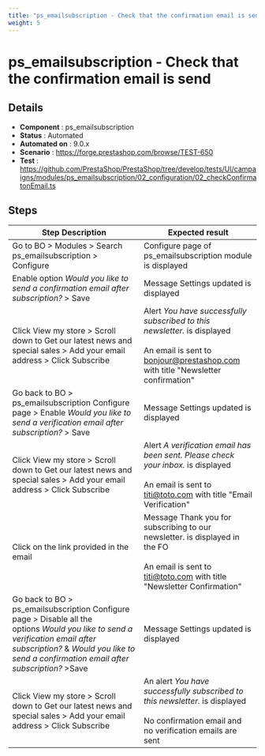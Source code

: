 ```yaml
---
title: "ps_emailsubscription - Check that the confirmation email is send"
weight: 5
---
```


# ps_emailsubscription - Check that the confirmation email is send
## Details
* **Component** : ps_emailsubscription
* **Status** : Automated
* **Automated on** : 9.0.x
* **Scenario** : https://forge.prestashop.com/browse/TEST-650
* **Test** : https://github.com/PrestaShop/PrestaShop/tree/develop/tests/UI/campaigns/modules/ps_emailsubscription/02_configuration/02_checkConfirmatonEmail.ts

## Steps
| Step Description | Expected result |
| ----- | ----- |
| Go to BO > Modules > Search ps_emailsubscription > Configure | Configure page of ps_emailsubscription module is displayed |
| Enable option _Would you like to send a confirmation email after subscription?_ > Save | Message Settings updated is displayed |
| Click View my store > Scroll down to Get our latest news and special sales > Add your email address > Click Subscribe | Alert _You have successfully subscribed to this newsletter._ is displayed<br><br>An email is sent to bonjour@prestashop.com with title "Newsletter confirmation" |
| Go back to BO > ps_emailsubscription Configure page > Enable _Would you like to send a verification email after subscription?_ > Save | Message Settings updated is displayed |
| Click View my store > Scroll down to Get our latest news and special sales > Add your email address > Click Subscribe | Alert _A verification email has been sent. Please check your inbox._ is displayed<br><br>An email is sent to titi@toto.com with title "Email Verification" |
| Click on the link provided in the email | Message Thank you for subscribing to our newsletter. is displayed in the FO<br><br>An email is sent to titi@toto.com with title "Newsletter Confirmation" |
| Go back to BO > ps_emailsubscription Configure page > Disable all the options _Would you like to send a verification email after subscription?_ & _Would you like to send a confirmation email after subscription?_ >Save | Message Settings updated is displayed |
| Click View my store > Scroll down to Get our latest news and special sales > Add your email address > Click Subscribe | An alert _You have successfully subscribed to this newsletter._ is displayed<br><br>No confirmation email and no verification emails are sent |
